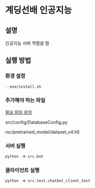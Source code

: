 # 계딩선배 인공지능

## 설명

인공지능 서버 역할을 함

## 실행 방법

### 환경 설정

```bash
. exe/install.sh
```

### 추가해야 하는 파일

[필요 파일 위치](https://drive.google.com/drive/u/0/folders/1gkryw-G6YAIU6sgTsEJYgbSHuxTa27w0)

src/config/DatabaseConfig.py

rsc/pretrained_model/dataset_v4.h5

### 서버 실행

```python
python -m src.bot
```

### 클라이언트 실행

```python
python -m src.test.chatbot_client_test
```
